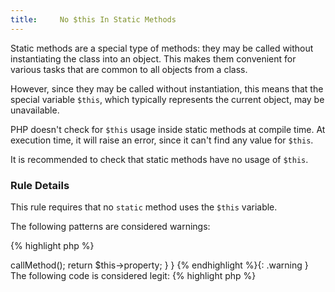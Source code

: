 ```yaml
---
title:     No $this In Static Methods
---
```


Static methods are a special type of methods: they may be called without instantiating the class into an object. This makes them convenient for various tasks that are common to all objects from a class.

However, since they may be called without instantiation, this means that the special variable `$this`, which typically represents the current object, may be unavailable.

PHP doesn't check for `$this` usage inside static methods at compile time. At execution time, it will raise an error, since it can't find any value for `$this`. 

It is recommended to check that static methods have no usage of `$this`. 


### Rule Details

This rule requires that no `static` method uses the `$this` variable.

The following patterns are considered warnings:

{% highlight php %}
<?php
class x {
	static function y() {
		$this->callMethod();
		return $this->property;
	}
}

{% endhighlight %}{: .warning }


The following code is considered legit: 

{% highlight php %}
<?php
class x {
	static function y() {
		self::callStaticMethod();
		return self::$staticProperty;
	}
}

{% endhighlight %}{: .good }


### Further Reading

* [Static Keyword](http://php.net/language.oop5.static)
